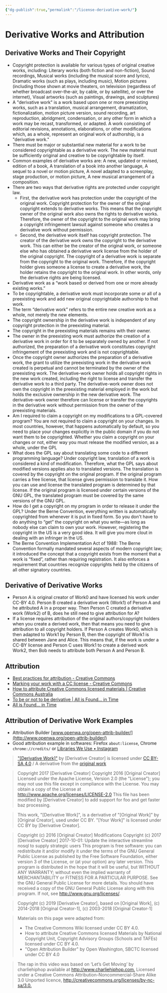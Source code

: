 ```yaml
---
{"dg-publish":true,"permalink":"/license-derivative-work/"}
---
```



# Derivative Works and Attribution

## Derivative Works and Their Copyright

- Copyright protection is available for various types of original creative works, including: Literary works (both fiction and non-fiction), Sound recordings, Musical works (including the musical score and lyrics), Dramatic works (such as plays, including music), Motion pictures (including those shown at movie theaters, on television (regardless of whether broadcast over-the-air, by cable, or by satellite), or over the internet), Visual artworks (such as paintings, drawings, and sculptures)
- A "derivative work" is a work based upon one or more preexisting works, such as a translation, musical arrangement, dramatization, fictionalization, motion picture version, sound recording, art reproduction, abridgment, condensation, or any other form in which a work may be recast, transformed, or adapted. A work consisting of editorial revisions, annotations, elaborations, or other modifications which, as a whole, represent an original work of authorship, is a "derivative work."
- There must be major or substantial new material for a work to be considered copyrightable as a derivative work. The new material must be sufficiently original and creative to be copyrightable by itself.
- Common examples of derivative works are: A new, updated or revised, edition of a book, A translation of a book into another language, A sequel to a novel or motion picture, A novel adapted to a screenplay, stage production, or motion picture, A new musical arrangement of a composition.
- There are two ways that derivative rights are protected under copyright law.
    - First, the derivative work has protection under the copyright of the original work. Copyright protection for the owner of the original copyright extends to derivative works. This means that the copyright owner of the original work also owns the rights to derivative works. Therefore, the owner of the copyright to the original work may bring a copyright infringement lawsuit against someone who creates a derivative work without permission.
    - Second, the derivative work itself has copyright protection. The creator of the derivative work owns the copyright to the derivative work. This can either be the creator of the original work, or someone else who has obtained a derivative work license from the holder of the original copyright. The copyright of a derivative work is separate from the copyright to the original work. Therefore, if the copyright holder gives someone a license to create a derivative work, the holder retains the copyright to the original work. In other words, only the derivative rights are being licensed.
- Derivative work as a “work based or derived from one or more already existing works.”
- To be copyrightable, a derivative work must incorporate some or all of a preexisting work and add new original copyrightable authorship to that work.
- The term “derivative work” refers to the entire new creative work as a whole, not merely the new elements.
- The copyright ownership in the derivative work is independent of any copyright protection in the preexisting material.
- The copyright in the preexisting materials remains with their owner.
- The owner in the preexisting work must authorize the creation of a derivative work in order for it to be separately owned by another. If not authorized, the preparation of a derivative work constitutes copyright infringement of the preexisting work and is not copyrightable.
- Once the copyright owner authorizes the preparation of a derivative work, the grant to utilize the preexisting work in the derivative work created is perpetual and cannot be terminated by the owner of the preexisting work. The derivative-work owner holds all copyright rights in the new work created, including the right to license and transfer the derivative work to a third party. The derivative-work owner does not own the copyright in the preexisting material employed in the work but holds the exclusive ownership in the new derivative work. The derivative-work owner therefore can license or transfer the copyrights in the derivative work without permission from the owner of the preexisting materials.
- Am I required to claim a copyright on my modifications to a GPL-covered program? You are not required to claim a copyright on your changes. In most countries, however, that happens automatically by default, so you need to place your changes explicitly in the public domain if you do not want them to be copyrighted. Whether you claim a copyright on your changes or not, either way you must release the modified version, as a whole, under the GPL
- What does the GPL say about translating some code to a different programming language? Under copyright law, translation of a work is considered a kind of modification. Therefore, what the GPL says about modified versions applies also to translated versions. The translation is covered by the copyright on the original program. If the original program carries a free license, that license gives permission to translate it. How you can use and license the translated program is determined by that license. If the original program is licensed under certain versions of the GNU GPL, the translated program must be covered by the same versions of the GNU GPL.
- How do I get a copyright on my program in order to release it under the GPL? Under the Berne Convention, everything written is automatically copyrighted from whenever it is put in fixed form. So you don't have to do anything to “get” the copyright on what you write—as long as nobody else can claim to own your work. However, registering the copyright in the US is a very good idea. It will give you more clout in dealing with an infringer in the US.
- The Berne Convention Implementation Act of 1988: The Berne Convention formally mandated several aspects of modern copyright law; it introduced the concept that a copyright exists from the moment that a work is “fixed”, rather than requiring registration. It also enforces a requirement that countries recognize copyrights held by the citizens of all other signatory countries.

## Derivative of Derivative Works

- Person A is original creator of Work0 and have licensed his work under CC-BY 4.0. Person B created a derivative work (Work1) of Person A and he attributed A in a proper way. Then Person C created a derivative work (Work2) of B, does he still need to give attribution for A?
- If a license requires attribution of the original authors/copyright holders when you create a derived work, then that means you need to give attribution to all copyright holders. If Person A creates Work0, which is then adapted to Work1 by Person B, then the copyright of Work1 is shared between Jane and Alice. This means that, if the work is under a CC-BY license and Person C uses Work1 to create a derived work Work2, then Bob needs to attribute both Person A and Person B.

## Attribution

- [Best practices for attribution - Creative Commons](https://wiki.creativecommons.org/wiki/best_practices_for_attribution)
- [Marking your work with a CC license - Creative Commons](https://wiki.creativecommons.org/wiki/Marking_your_work_with_a_CC_license)
- [How to attribute Creative Commons licensed materials | Creative Commons Australia](https://creativecommons.org.au/learn/fact-sheets/attribution/)
- [To be or not to be derivative | All is Found... in Time](https://allisfoundintime.com/article/creative-commons/to-be-or-not-to-be-derivative.html)
- [All is Found... in Time](https://allisfoundintime.com/index.html)

## Attribution of Derivative Work Examples

- Attribution Builder [www.openwa.org/open-attrib-builder/](http://www.openwa.org/open-attrib-builder/)
- Good attribution example in softwares: Firefox `about:license`, Chrome `chrome://credits/` or [Libraries We Use • Instagram](https://www.instagram.com/about/legal/libraries/)

> ["\[Derivative Work\]"](https://www.example.com/) by \[Derivative Creator\] is licensed under [CC BY-SA 4.0](http://creativecommons.org/licenses/by-sa/4.0) / A derivative from the [original work](https://www.example.com/)

> Copyright 2017 [Derivative Creator]
> Copyright 2016 [Original Creator]
> Licensed under the Apache License, Version 2.0 (the "License"); you may not use this file except in compliance with the License.
> You may obtain a copy of the License at <http://www.apache.org/licenses/LICENSE-2.0>
> This file has been modified by [Derivative Creator] to add support for foo and get faster baz processing.

> This work, "[Derivative Work]", is a derivative of "[Original Work]" by [Original Creator], used under CC BY. "[Your Work]" is licensed under CC BY by [Derivative Creator].

> Copyright (c) 2016 [Original Creator]
> Modifications Copyright (c) 2017 [Derivative Creator]
> 2017-10-01: Update the interactive streamline nosql to supply strategic users
> This program is free software: you can redistribute it and/or modify it under the terms of the GNU General Public License as published by the Free Software Foundation, either version 3 of the License, or (at your option) any later version.
> This program is distributed in the hope that it will be useful, but WITHOUT ANY WARRANTY; without even the implied warranty of MERCHANTABILITY or FITNESS FOR A PARTICULAR PURPOSE. See the GNU General Public License for more details.
> You should have received a copy of the GNU General Public License along with this program. If not, see <http://www.gnu.org/licenses/>.

> Copyright (c) 2019 [Derivative Creator], based on [Original Work], (c) 2014-2018 [Original Creator-1], (c) 2003-2018 [Original Creator-1]

> Materials on this page were adapted from:
> - The Creative Commons Wiki licensed under CC BY 4.0.
> - How to attribute Creative Commons licensed Materials by National Copyright Unit, Copyright Advisory Groups (Schools and TAFEs) licensed under CC BY 4.0.
> - "Open Attribution Builder" by Open Washington, SBCTC licensed under CC BY 4.0

> The rap in this video was based on ‘Let’s Get Moving’ by charliehiphop available at <http://www.charliehiphop.com.> Licensed under a Creative Commons Attribution-Noncommercial-Share Alike 3.0 Unported licence, <http://creativecommons.org/licenses/by-nc-sa/3.0.>
